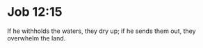 # Job 12:15

If he withholds the waters, they dry up; if he sends them out, they overwhelm the land.

